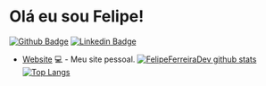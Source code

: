 # Olá eu sou Felipe!

[![Github Badge](https://img.shields.io/badge/-Github-000?style=flat-square&logo=Github&logoColor=white&link=https://github.com/FelipeFerreiraDev)](https://github.com/FelipeFerreiraDev)
[![Linkedin Badge](https://img.shields.io/badge/-LinkedIn-blue?style=flat-square&logo=Linkedin&logoColor=white&link=https://www.linkedin.com/in/felipe-ferreira-62147a178/)](https://www.linkedin.com/in/felipe-ferreira-62147a178/)
- [Website](https://felipeferreiradev.github.io/personal-website-v2/) 💻 - Meu site pessoal.
[![FelipeFerreiraDev github stats](https://github-readme-stats.vercel.app/api?username=FelipeFerreiraDev&count_private=true&show_icons=true&theme=tokyonight)](https://github.com/FelipeFerreiraDev/github-readme-stats)
[![Top Langs](https://github-readme-stats.vercel.app/api/top-langs/?username=FelipeFerreiraDev&layout=compact)](https://github.com/FelipeFerreiraDev/github-readme-stats)

